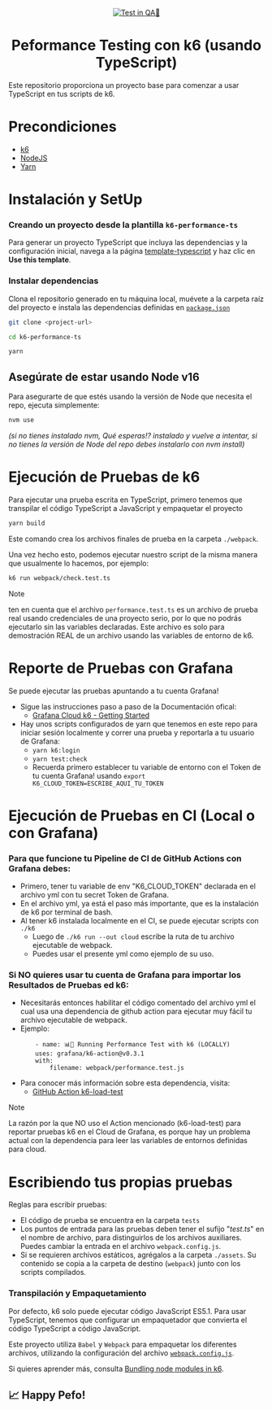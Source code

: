 <div align="center">

[![Test in QA🧪](https://github.com/upex-galaxy/k6-performance-ts/actions/workflows/test.yml/badge.svg)](https://github.com/upex-galaxy/k6-performance-ts/actions/workflows/test.yml)

# Peformance Testing con k6 (usando TypeScript)
</div>

Este repositorio proporciona un proyecto base para comenzar a usar TypeScript en tus scripts de k6.

# Precondiciones

- [k6](https://k6.io/docs/getting-started/installation)
- [NodeJS](https://nodejs.org/en/download/)
- [Yarn](https://yarnpkg.com/getting-started/install)

# Instalación y SetUp

### **Creando un proyecto desde la plantilla `k6-performance-ts`**

Para generar un proyecto TypeScript que incluya las dependencias y la configuración inicial, navega a la página [template-typescript](https://github.com/k6io/template-typescript) y haz clic en **Use this template**.

### **Instalar dependencias**

Clona el repositorio generado en tu máquina local, muévete a la carpeta raíz del proyecto e instala las dependencias definidas en [`package.json`](./package.json)

```bash
git clone <project-url>
```
```bash
cd k6-performance-ts
```
```bash
yarn
```

## Asegúrate de estar usando Node v16
Para asegurarte de que estés usando la versión de Node que necesita el repo, ejecuta simplemente:
```bash
nvm use
```
*(si no tienes instalado nvm, Qué esperas!? instalado y vuelve a intentar, si no tienes la versión de Node del repo debes instalarlo con nvm install)*


# Ejecución de Pruebas de k6

Para ejecutar una prueba escrita en TypeScript, primero tenemos que transpilar el código TypeScript a JavaScript y empaquetar el proyecto

```bash
yarn build
```

Este comando crea los archivos finales de prueba en la carpeta `./webpack`.

Una vez hecho esto, podemos ejecutar nuestro script de la misma manera que usualmente lo hacemos, por ejemplo:

```bash
k6 run webpack/check.test.ts
```

> [!NOTE]
> ten en cuenta que el archivo `performance.test.ts` es un archivo de prueba real usando credenciales de una proyecto serio, por lo que no podrás ejecutarlo sin las variables declaradas. Este archivo es solo para demostración REAL de un archivo usando las variables de entorno de k6.

# Reporte de Pruebas con Grafana
Se puede ejecutar las pruebas apuntando a tu cuenta Grafana!
- Sigue las instrucciones paso a paso de la Documentación ofical:
    - [Grafana Cloud k6 - Getting Started](https://grafana.com/docs/grafana-cloud/k6/get-started/run-cloud-tests-from-the-cli/#run-locally-and-stream-to-the-cloud)
- Hay unos scripts configurados de yarn que tenemos en este repo para iniciar sesión localmente y correr una prueba y reportarla a tu usuario de Grafana:
    - `yarn k6:login`
    - `yarn test:check`
    - Recuerda primero establecer tu variable de entorno con el Token de tu cuenta Grafana! usando `export K6_CLOUD_TOKEN=ESCRIBE_AQUI_TU_TOKEN`

# Ejecución de Pruebas en CI (Local o con Grafana)
### Para que funcione tu Pipeline de CI de GitHub Actions con Grafana debes:
- Primero, tener tu variable de env "K6_CLOUD_TOKEN" declarada en el archivo yml con tu secret Token de Grafana.
- En el archivo yml, ya está el paso más importante, que es la instalación de k6 por terminal de bash.
- Al tener k6 instalada localmente en el CI, se puede ejecutar scripts con `./k6`
    - Luego de `./k6 run --out cloud` escribe la ruta de tu archivo ejecutable de webpack.
    - Puedes usar el presente yml como ejemplo de su uso. 

### Si NO quieres usar tu cuenta de Grafana para importar los Resultados de Pruebas ed k6:
- Necesitarás entonces habilitar el código comentado del archivo yml el cual usa una dependencia de github action para ejecutar muy fácil tu archivo ejecutable de webpack.
- Ejemplo:
    ```
        - name: 📊🧪 Running Performance Test with k6 (LOCALLY)
        uses: grafana/k6-action@v0.3.1
        with:
            filename: webpack/performance.test.js
    ```
- Para conocer más información sobre esta dependencia, visita:
    - [GitHub Action k6-load-test](https://github.com/marketplace/actions/k6-load-test)

> [!NOTE]
> La razón por la que NO uso el Action mencionado (k6-load-test) para reportar pruebas k6 en el Cloud de Grafana, es porque hay un problema actual con la dependencia para leer las variables de entornos definidas para cloud. 

# Escribiendo tus propias pruebas

Reglas para escribir pruebas:
- El código de prueba se encuentra en la carpeta `tests`
- Los puntos de entrada para las pruebas deben tener el sufijo "_test.ts_" en el nombre de archivo, para distinguirlos de los archivos auxiliares. Puedes cambiar la entrada en el archivo `webpack.config.js`. 
- Si se requieren archivos estáticos, agrégalos a la carpeta `./assets`. Su contenido se copia a la carpeta de destino (`webpack`) junto con los scripts compilados.

### Transpilación y Empaquetamiento

Por defecto, k6 solo puede ejecutar código JavaScript ES5.1. Para usar TypeScript, tenemos que configurar un empaquetador que convierta el código TypeScript a código JavaScript.

Este proyecto utiliza `Babel` y `Webpack` para empaquetar los diferentes archivos, utilizando la configuración del archivo [`webpack.config.js`](./webpack.config.js).

Si quieres aprender más, consulta [Bundling node modules in k6](https://k6.io/docs/using-k6/modules#bundling-node-modules).


## 📈 **Happy Pefo!**